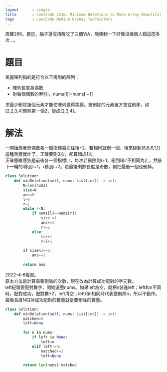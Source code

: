 ```yaml
---
layout      : single
title       : LeetCode 2216. Minimum Deletions to Make Array Beautiful
tags 		: LeetCode Medium Greedy TwoPointers
---
```

周賽286。尷尬，腦子還沒清醒吃了三個WA，隨便翻一下好像沒幾個人錯這麼多次...。  

# 題目
美麗陣列指的是符合以下規則的陣列：  
- 陣列長度為偶數  
- 對每個偶數的索引i，nums[i]!=nums[i+1]  

求最少刪除幾個元素才能使陣列變得美麗。被刪除的元素後方會往前移，如[2,2,3,4]刪除第一個2，變成[2,3,4]。  

# 解法
一開始想著奇偶數各一個指標每次往後+2，若相同就刪一個，後來碰到[6,6,6,1,1]這種測資就炸了，正確要刪3次，卻算錯成1次。  
正確思維應該是前後各一個指標l,r，每次若刪除則r+1，刪到l和r不相同為止，然後下一輪的l移到r+1，r移到r+2。若最後剩餘長度是奇數，則把最後一個也刪掉。

```python
class Solution:
    def minDeletion(self, nums: List[int]) -> int:
        N=len(nums)
        size=N
        ans=0
        l=0
        r=1
        while r<N:
            if nums[l]==nums[r]:
                size-=1
                ans+=1
                r+=1
            else:
                l=r+1
                r=l+1
                
        if size%2==1:
            ans+=1
            
        return ans
```

2022-4-6複習。  
原本方法是計算需要刪除的次數，現在改為計算成功配對的字元數。  
left紀錄要配對數字，開始遍歷nums。如果left為空，就把n裝進left；left和n不同時，配對成功，配對數+2，left清空；left和n相同時代表要刪除n，所以不動作。  
最後長度N扣掉成功配對的數量就是要刪除的數量。

```python
class Solution:
    def minDeletion(self, nums: List[int]) -> int:
        matched=0
        left=None
        
        for n in nums:
            if left is None:
                left=n
            elif left!=n:
                matched+=2
                left=None
        
        return len(nums)-matched
```